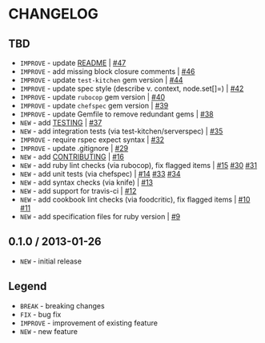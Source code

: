 CHANGELOG
=========

TBD
------------------

- `IMPROVE` - update [README](README.md) | [#47][]
- `IMPROVE` - add missing block closure comments | [#46][]
- `IMPROVE` - update `test-kitchen` gem version | [#44][]
- `IMPROVE` - update spec style (describe v. context, node.set[]=) | [#42][]
- `IMPROVE` - update `rubocop` gem version | [#40][]
- `IMPROVE` - update `chefspec` gem version | [#39][]
- `IMPROVE` - update Gemfile to remove redundant gems | [#38][]
- `NEW` - add [TESTING](TESTING.md) | [#37][]
- `NEW` - add integration tests (via test-kitchen/serverspec) | [#35][]
- `IMPROVE` - require rspec expect syntax | [#32][]
- `IMPROVE` - update .gitignore | [#29][]
- `NEW` - add [CONTRIBUTING](CONTRIBUTING.md) | [#16][]
- `NEW` - add ruby lint checks (via rubocop), fix flagged items | [#15][] [#30][] [#31][]
- `NEW` - add unit tests (via chefspec) | [#14][] [#33][] [#34][]
- `NEW` - add syntax checks (via knife) | [#13][]
- `NEW` - add support for travis-ci | [#12][]
- `NEW` - add cookbook lint checks (via foodcritic), fix flagged items | [#10][] [#11][]
- `NEW` - add specification files for ruby version | [#9][]


0.1.0 / 2013-01-26
------------------

- `NEW` - initial release


Legend
------

- `BREAK`   - breaking changes
- `FIX`     - bug fix
- `IMPROVE` - improvement of existing feature
- `NEW`     - new feature

<!--- The following link definition list is generated by PimpMyChangelog --->
[#9]: https://github.com/jhx/cookbook-passenger/issues/9
[#10]: https://github.com/jhx/cookbook-passenger/issues/10
[#11]: https://github.com/jhx/cookbook-passenger/issues/11
[#12]: https://github.com/jhx/cookbook-passenger/issues/12
[#13]: https://github.com/jhx/cookbook-passenger/issues/13
[#14]: https://github.com/jhx/cookbook-passenger/issues/14
[#15]: https://github.com/jhx/cookbook-passenger/issues/15
[#16]: https://github.com/jhx/cookbook-passenger/issues/16
[#29]: https://github.com/jhx/cookbook-passenger/issues/29
[#30]: https://github.com/jhx/cookbook-passenger/issues/30
[#31]: https://github.com/jhx/cookbook-passenger/issues/31
[#32]: https://github.com/jhx/cookbook-passenger/issues/32
[#33]: https://github.com/jhx/cookbook-passenger/issues/33
[#34]: https://github.com/jhx/cookbook-passenger/issues/34
[#35]: https://github.com/jhx/cookbook-passenger/issues/35
[#37]: https://github.com/jhx/cookbook-passenger/issues/37
[#38]: https://github.com/jhx/cookbook-passenger/issues/38
[#39]: https://github.com/jhx/cookbook-passenger/issues/39
[#40]: https://github.com/jhx/cookbook-passenger/issues/40
[#42]: https://github.com/jhx/cookbook-passenger/issues/42
[#44]: https://github.com/jhx/cookbook-passenger/issues/44
[#46]: https://github.com/jhx/cookbook-passenger/issues/46
[#47]: https://github.com/jhx/cookbook-passenger/issues/47
